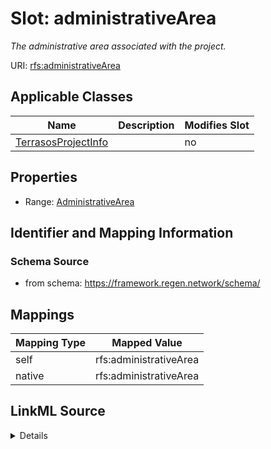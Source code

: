 

# Slot: administrativeArea


_The administrative area associated with the project._





URI: [rfs:administrativeArea](https://framework.regen.network/schema/administrativeArea)



<!-- no inheritance hierarchy -->





## Applicable Classes

| Name | Description | Modifies Slot |
| --- | --- | --- |
| [TerrasosProjectInfo](TerrasosProjectInfo.md) |  |  no  |







## Properties

* Range: [AdministrativeArea](AdministrativeArea.md)





## Identifier and Mapping Information







### Schema Source


* from schema: https://framework.regen.network/schema/




## Mappings

| Mapping Type | Mapped Value |
| ---  | ---  |
| self | rfs:administrativeArea |
| native | rfs:administrativeArea |




## LinkML Source

<details>
```yaml
name: administrativeArea
description: The administrative area associated with the project.
from_schema: https://framework.regen.network/schema/
rank: 1000
alias: administrativeArea
domain_of:
- TerrasosProjectInfo
range: AdministrativeArea

```
</details>